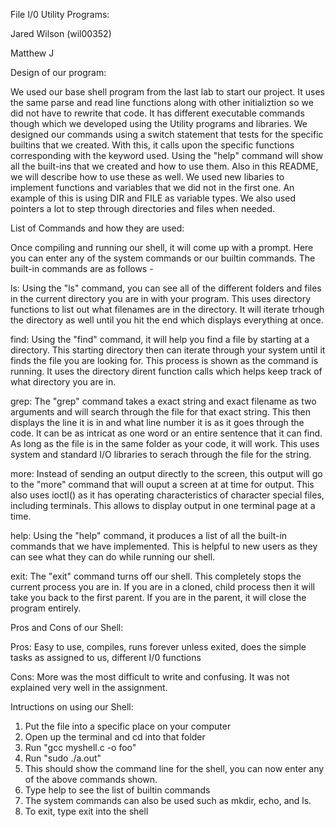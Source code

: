 File I/0 Utility Programs:

Jared Wilson (wil00352)

Matthew J


Design of our program:

We used our base shell program from the last lab to start our project. It uses the same parse and read line functions along with
other initializtion so we did not have to rewrite that code. It has different executable commands though which we developed using
the Utility programs and libraries. We designed our commands using a switch statement that tests for the specific builtins
that we created. With this, it calls upon the specific functions corresponding with the keyword used. Using the "help" command
will show all the built-ins that we created and how to use them. Also in this README, we will describe how to use these as well.
We used new libaries to implement functions and variables that we did not in the first one. An example of this is using DIR and FILE 
as variable types. We also used pointers a lot to step through directories and files when needed. 


List of Commands and how they are used:

Once compiling and running our shell, it will come up with a prompt. Here you can enter any of the system commands or our builtin
commands. The built-in commands are as follows - 

ls:
Using the "ls" command, you can see all of the different folders and files in the current directory you are in with your program.
This uses directory functions to list out what filenames are in the directory. It will iterate trhough the directory as well until
you hit the end which displays everything at once.

find:
Using the "find" command, it will help you find a file by starting at a directory. This starting directory then can iterate through
your system until it finds the file you are looking for. This process is shown as the command is running. It uses the directory dirent
function calls which helps keep track of what directory you are in.

grep:
The "grep" command takes a exact string and exact filename as two arguments and will search through the file for that exact string. 
This then displays the line it is in and what line number it is as it goes through the code. It can be as intricat as one word or an
entire sentence that it can find. As long as the file is in the same folder as your code, it will work. This uses system and standard
I/O libraries to serach through the file for the string.

more:
Instead of sending an output directly to the screen, this output will go to the "more" command that will ouput a screen at at time for
output. This also uses ioctl() as it has operating characteristics of character special files, including terminals. This allows to display
output in one terminal page at a time.
 

help:
Using the "help" command, it produces a list of all the built-in commands that we have implemented. This is helpful to new users
as they can see what they can do while running our shell.

exit:
The "exit" command turns off our shell. This completely stops the current process you are in. If you are in a cloned, child
process then it will take you back to the first parent. If you are in the parent, it will close the program entirely. 


Pros and Cons of our Shell:

Pros: Easy to use, compiles, runs forever unless exited, does the simple tasks as assigned to us, different I/0 functions

Cons: More was the most difficult to write and confusing. It was not explained very well in the assignment.

Intructions on using our Shell:
1. Put the file into a specific place on your computer
2. Open up the terminal and cd into that folder
3. Run "gcc myshell.c -o foo"
4. Run "sudo ./a.out"
5. This should show the command line for the shell, you can now enter any of the above commands shown.
6. Type help to see the list of builtin commands
7. The system commands can also be used such as mkdir, echo, and ls.
8. To exit, type exit into the shell
